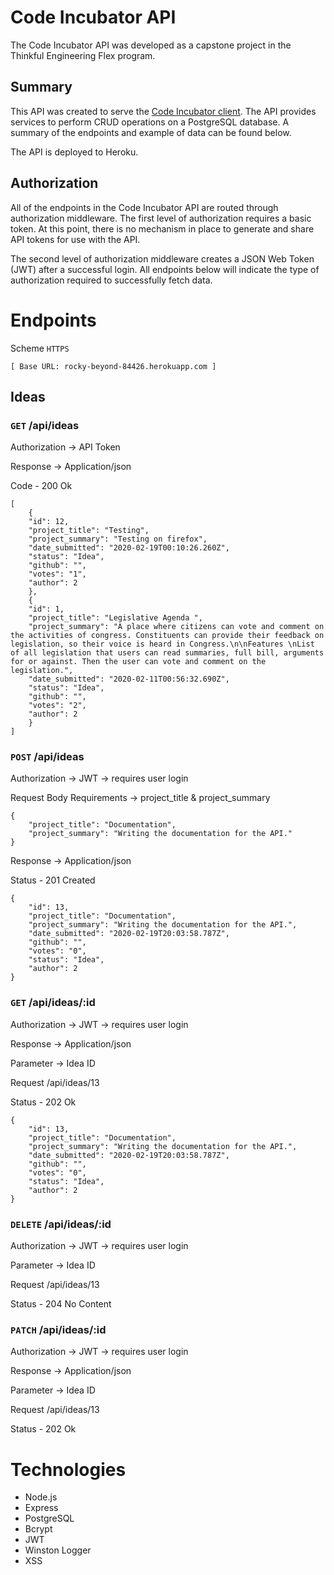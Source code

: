 # Code Incubator API

The Code Incubator API was developed as a capstone project in the Thinkful Engineering Flex program.

## Summary

This API was created to serve the [Code Incubator client](https://github.com/Thorn51/code_incubator_client). The API provides services to perform CRUD operations on a PostgreSQL database. A summary of the endpoints and example of data can be found below.

The API is deployed to Heroku.

## Authorization

All of the endpoints in the Code Incubator API are routed through authorization middleware. The first level of authorization requires a basic token. At this point, there is no mechanism in place to generate and share API tokens for use with the API.

The second level of authorization middleware creates a JSON Web Token (JWT) after a successful login. All endpoints below will indicate the type of authorization required to successfully fetch data.

# Endpoints

Scheme `HTTPS`

`[ Base URL: rocky-beyond-84426.herokuapp.com ]`

## Ideas

### `GET` /api/ideas

Authorization -> API Token

Response -> Application/json

Code - 200 Ok

    [
        {
        "id": 12,
        "project_title": "Testing",
        "project_summary": "Testing on firefox",
        "date_submitted": "2020-02-19T00:10:26.260Z",
        "status": "Idea",
        "github": "",
        "votes": "1",
        "author": 2
        },
        {
        "id": 1,
        "project_title": "Legislative Agenda ",
        "project_summary": "A place where citizens can vote and comment on the activities of congress. Constituents can provide their feedback on legislation, so their voice is heard in Congress.\n\nFeatures \nList of all legislation that users can read summaries, full bill, arguments for or against. Then the user can vote and comment on the legislation.",
        "date_submitted": "2020-02-11T00:56:32.690Z",
        "status": "Idea",
        "github": "",
        "votes": "2",
        "author": 2
        }
    ]

### `POST` /api/ideas

Authorization -> JWT -> requires user login

Request Body Requirements -> project_title & project_summary

    {
        "project_title": "Documentation",
        "project_summary": "Writing the documentation for the API."
    }

Response -> Application/json

Status - 201 Created

    {
        "id": 13,
        "project_title": "Documentation",
        "project_summary": "Writing the documentation for the API.",
        "date_submitted": "2020-02-19T20:03:58.787Z",
        "github": "",
        "votes": "0",
        "status": "Idea",
        "author": 2
    }

### `GET` /api/ideas/:id

Authorization -> JWT -> requires user login

Response -> Application/json

Parameter -> Idea ID

Request /api/ideas/13

Status - 202 Ok

    {
        "id": 13,
        "project_title": "Documentation",
        "project_summary": "Writing the documentation for the API.",
        "date_submitted": "2020-02-19T20:03:58.787Z",
        "github": "",
        "votes": "0",
        "status": "Idea",
        "author": 2
    }

### `DELETE` /api/ideas/:id

Authorization -> JWT -> requires user login

Parameter -> Idea ID

Request /api/ideas/13

Status - 204 No Content

### `PATCH` /api/ideas/:id

Authorization -> JWT -> requires user login

Response -> Application/json

Parameter -> Idea ID

Request /api/ideas/13

Status - 202 Ok

# Technologies

- Node.js
- Express
- PostgreSQL
- Bcrypt
- JWT
- Winston Logger
- XSS
